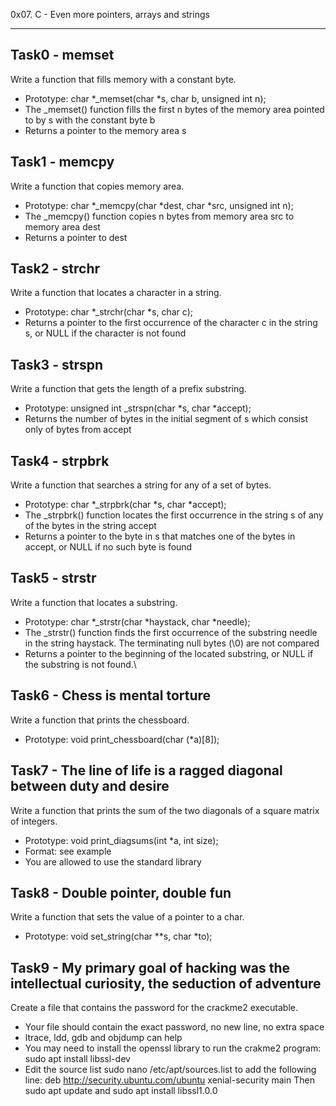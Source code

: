 0x07. C - Even more pointers, arrays and strings
************************************************

Task0 - memset
--------------
Write a function that fills memory with a constant byte.
* Prototype: char *_memset(char *s, char b, unsigned int n);
* The _memset() function fills the first n bytes of the memory area pointed to by s with the constant byte b
* Returns a pointer to the memory area s

Task1 - memcpy
--------------
Write a function that copies memory area.
* Prototype: char *_memcpy(char *dest, char *src, unsigned int n);
* The _memcpy() function copies n bytes from memory area src to memory area dest
* Returns a pointer to dest

Task2 - strchr
--------------
Write a function that locates a character in a string.
* Prototype: char *_strchr(char *s, char c);
* Returns a pointer to the first occurrence of the character c in the string s, or NULL if the character is not found

Task3 - strspn
--------------
Write a function that gets the length of a prefix substring.
* Prototype: unsigned int _strspn(char *s, char *accept);
* Returns the number of bytes in the initial segment of s which consist only of bytes from accept

Task4 - strpbrk
---------------
Write a function that searches a string for any of a set of bytes.
* Prototype: char *_strpbrk(char *s, char *accept);
* The _strpbrk() function locates the first occurrence in the string s of any of the bytes in the string accept
* Returns a pointer to the byte in s that matches one of the bytes in accept, or NULL if no such byte is found

Task5 - strstr
--------------
Write a function that locates a substring.
* Prototype: char *_strstr(char *haystack, char *needle);
* The _strstr() function finds the first occurrence of the substring needle in the string haystack. The terminating null bytes (\0) are not compared
* Returns a pointer to the beginning of the located substring, or NULL if the substring is not found.\

Task6 - Chess is mental torture
-------------------------------
Write a function that prints the chessboard.
* Prototype: void print_chessboard(char (*a)[8]);

Task7 - The line of life is a ragged diagonal between duty and desire
---------------------------------------------------------------------
Write a function that prints the sum of the two diagonals of a square matrix of integers.
* Prototype: void print_diagsums(int *a, int size);
* Format: see example
* You are allowed to use the standard library

Task8 - Double pointer, double fun
----------------------------------
Write a function that sets the value of a pointer to a char.
* Prototype: void set_string(char **s, char *to);

Task9 - My primary goal of hacking was the intellectual curiosity, the seduction of adventure
---------------------------------------------------------------------------------------------
Create a file that contains the password for the crackme2 executable.
* Your file should contain the exact password, no new line, no extra space
* ltrace, ldd, gdb and objdump can help
* You may need to install the openssl library to run the crakme2 program: sudo apt install libssl-dev
* Edit the source list sudo nano /etc/apt/sources.list to add the following line: deb http://security.ubuntu.com/ubuntu xenial-security main Then sudo apt update and sudo apt install libssl1.0.0

